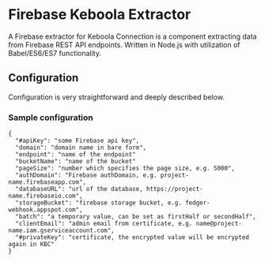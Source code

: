 # Firebase Keboola Extractor

A Firebase extractor for Keboola Connection is a component extracting data from Firebase REST API endpoints. Written in Node.js with utilization of Babel/ES6/ES7 functionality.

## Configuration

Configuration is very straightforward and deeply described below.

### Sample configuration

    {
      "#apiKey": "some Firebase api key",
      "domain": "domain name in bare form",
      "endpoint": "name of the endpoint"
      "bucketName": "name of the bucket"
      "pageSize": "number which specifies the page size, e.g. 5000",
      "authDomain": "Firebase authDomain, e.g. project-name.firebaseapp.com",
      "databaseURL": "url of the database, https://project-name.firebaseio.com",
      "storageBucket": "firebase storage bucket, e.g. fedger-webhook.appspot.com",
      "batch": "a temporary value, can be set as firstHalf or secondHalf",
      "clientEmail": "admin email from certificate, e.g. name@project-name.iam.gserviceaccount.com",
      "#privateKey": "certificate, the encrypted value will be encrypted again in KBC"
    }
